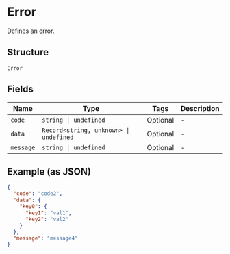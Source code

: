 
# Error

Defines an error.

## Structure

`Error`

## Fields

| Name | Type | Tags | Description |
|  --- | --- | --- | --- |
| `code` | `string \| undefined` | Optional | - |
| `data` | `Record<string, unknown> \| undefined` | Optional | - |
| `message` | `string \| undefined` | Optional | - |

## Example (as JSON)

```json
{
  "code": "code2",
  "data": {
    "key0": {
      "key1": "val1",
      "key2": "val2"
    }
  },
  "message": "message4"
}
```

